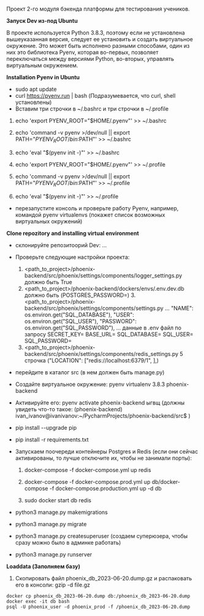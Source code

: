 Проект 2-го модуля бэкенда платформы для тестирования учеников.

**Запуск Dev из-под Ubuntu**

В проекте используется Python 3.8.3, поэтому если не установлена вышеуказанная версия, следует ее установить и создать виртуальное окружение. Это может быть исполнено разными способами, один из них это библиотека 
Pyenv, которая во-первых, позволяет переключаться между версиями Python, во-вторых, управлять виртуальным окружением. 

**Installation Pyenv in Ubuntu** 

- sudo apt update
- curl https://pyenv.run | bash (Подразумевается, что curl, shell установлены)
- Вставим три строчки в ~/.bashrc и три строчки в ~/.profile 

1. echo 'export PYENV_ROOT="$HOME/.pyenv"' >> ~/.bashrc 
2. echo 'command -v pyenv >/dev/null || export PATH="$PYENV_ROOT/bin:$PATH"' >> ~/.bashrc 
3. echo 'eval "$(pyenv init -)"' >> ~/.bashrc 


1. echo 'export PYENV_ROOT="$HOME/.pyenv"' >> ~/.profile 
2. echo 'command -v pyenv >/dev/null || export PATH="$PYENV_ROOT/bin:$PATH"' >> ~/.profile 
3. echo 'eval "$(pyenv init -)"' >> ~/.profile
- перезапустите консоль и проверьте работу Pyenv, например, командой pyenv virtualenvs (покажет список возможных виртуальных окружений)

**Clone repozitory and installing virtual environment**

- склонируйте репозитоорий Dev: ...
- Проверьте следующие настройки проекта:

  1. <path_to_project>/phoenix-backend/src/phoenix/settings/components/logger_settings.py  должно быть True
  2. <path_to_project>/phoenix-backend/dockers/envs/.env.dev.db  должно быть (POSTGRES_PASSWORD=)
     3. <path_to_project>/phoenix-backend/src/phoenix/settings/components/settings.py 
     ...
"NAME": os.environ.get("SQL_DATABASE"), 
"USER": os.environ.get("SQL_USER"), 
"PASSWORD": os.environ.get("SQL_PASSWORD"),
     ...
      данные в .env файл по запросу
        SECRET_KEY=
        BASE_URL=
        SQL_DATABASE=
        SQL_USER=
        SQL_PASSWORD=
  4. <path_to_project>/phoenix-backend/src/phoenix/settings/components/redis_settings.py 5 строчка ("LOCATION": ["redis://localhost:6379/1", ],)


- перейдите в каталог src (в нем должен быть manage.py)
- Создайте виртуальное окружение: pyenv virtualenv 3.8.3 phoenix-backend 
- Активируйте его: pyenv activate phoenix-backend ыгвщ (должны увидеть что-то такое: (phoenix-backend) ivan_ivanov@ivanivanov:~/PycharmProjects/phoenix-backend/src$ )
- pip install --upgrade pip
- pip install -r requirements.txt 
- Запускаем поочереди контейнеры Postgres и Redis (если они сейчас активированы, то лучше отключите их, чтобы не занимали порты):
  1. docker-compose -f docker-compose.yml up redis
  2. docker-compose -f docker-compose.prod.yml up db/docker-compose -f docker-compose.production.yml up -d db

  3. sudo docker start db redis

- python3 manage.py makemigrations
- python3 manage.py migrate
- python3 manage.py createsuperuser (создаем суперюзера, чтобы сразу можно было в админке работать)
- python3 manage.py runserver

**Loaddata (Заполняем базу)**

 1.    Cкопировать файл phoenix_db_2023-06-20.dump.gz и распаковать его в консоли: gzip -d file.gz 

    docker cp phoenix_db_2023-06-20.dump db:/phoenix_db_2023-06-20.dump
    docker exec -it db bash
    psql -U phoenix_user -d phoenix_prod -f /phoenix_db_2023-06-20.dump 


